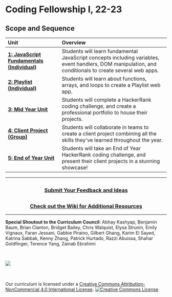 # Coding Fellowship I, 22-23

## Scope and Sequence

| Unit                                                                                        | Overview                                                                                                                                                                                                                                                                                                                                                                                 |
| :------------------------------------------------------------------------------------------ | :--------------------------------------------------------------------------------------------------------------------------------------------------------------------------------------------------------------------------------------------------------------------------------------------------------------------------------------------------------------------------------------- |
| [**1: JavaScript Fundamentals (Individual)**](units/unit1)                                                            | Students will learn fundamental JavaScript concepts including variables, event handlers, DOM manipulation, and conditionals to create several web apps. |
|[**2: Playlist (Individual)**](units/unit2)                                                 | Students will learn about functions, arrays, and loops to create a Playlist web app. |
| [**3: Mid Year Unit**](units/unit3)              | Students will complete a HackerRank coding challenge, and create a professional portfolio to house their projects.| 
| [**4: Client Project (Group)**](units/unit5)                                              |Students will collaborate in teams to create a client project combining all the skills they've learned throughout the year.|
| [**5: End of Year Unit**](units/unit6) | Students will take an End of Year HackerRank coding challenge, and  present their client projects in a stunning showcase!  |


---
## <h3 align="center"><a href="https://docs.google.com/forms/d/e/1FAIpQLSc4oUNSthmU63TqlzUOOWd3buX3tGVIPRNDm0tsLB_nOONRLQ/viewform">Submit Your Feedback and Ideas</a></h3>

## <h3 align="center"><a href="https://github.com/itscodenation/curriculum-22-23/wiki">Check out the Wiki for Additional Resources</a></h3>

---

**Special Shoutout to the Curriculum Council**:
Abhay Kashyap,
Benjamin Baum,
Brian Clanton,
Bridget Bailey, 
Chris Walquist,
Elysa Strunin,
Emily Vignaux,
Faran Jessani, 
Gabbie Piraino,
Gilbert Ghang,
Karim El Sayed, 
Katrina Sabbak,
Kenny Zhang, 
Patrick Hurtado,
Razzi Abuissa,
Shahar Goldfinger,
Terence Yang,
Zainab Ebrahimi






<br>
<p> <img src="https://i.imgur.com/lYodTLP.png?1" ></p>

<br>
<br>
Our curriculum is licensed under a <a rel="license" href="http://creativecommons.org/licenses/by-nc/4.0/">Creative Commons Attribution-NonCommercial 4.0 International License</a>.
<a rel="license" href="http://creativecommons.org/licenses/by-nc/4.0/"><img alt="Creative Commons License" style="border-width:0" src="https://i.creativecommons.org/l/by-nc/4.0/88x31.png" /></a>

